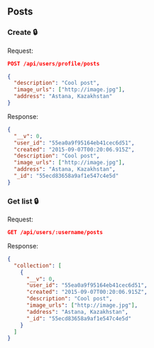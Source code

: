 ## Posts

### Create :lock:

Request:
```json
POST /api/users/profile/posts

{
  "description": "Cool post",
  "image_urls": ["http://image.jpg"],
  "address": "Astana, Kazakhstan"
}
```

Response:
```json
{
  "__v": 0,
  "user_id": "55ea0a9f95164eb41cec6d51",
  "created": "2015-09-07T00:20:06.915Z",
  "description": "Cool post",
  "image_urls": ["http://image.jpg"],
  "address": "Astana, Kazakhstan",
  "_id": "55ecd83658a9af1e547c4e5d"
}
```

### Get list :lock:

Request:
```json
GET /api/users/:username/posts
```

Response:
```json
{
  "collection": [
    {
      "__v": 0,
      "user_id": "55ea0a9f95164eb41cec6d51",
      "created": "2015-09-07T00:20:06.915Z",
      "description": "Cool post",
      "image_urls": ["http://image.jpg"],
      "address": "Astana, Kazakhstan",
      "_id": "55ecd83658a9af1e547c4e5d"
    }
  ]
}
```
